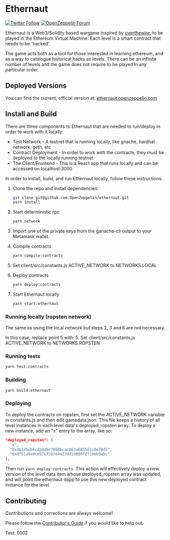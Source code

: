 # Ethernaut

[![Twitter Follow](https://img.shields.io/twitter/follow/OpenZeppelin?style=plastic&logo=twitter)](https://twitter.com/OpenZeppelin)
[![OpenZeppelin Forum](https://img.shields.io/badge/Ethernaut%20Forum%20-discuss-blue?style=plastic&logo=discourse)](https://forum.openzeppelin.com/tag/ethernaut)

Ethernaut is a Web3/Solidity based wargame inspired by [overthewire](https://overthewire.org), to be played in the Ethereum Virtual Machine. Each level is a smart contract that needs to be 'hacked'.

The game acts both as a tool for those interested in learning ethereum, and as a way to catalogue historical hacks as levels. There can be an infinite number of levels and the game does not require to be played in any particular order.

## Deployed Versions

You can find the current, official version at: [ethernaut.openzeppelin.com](https://ethernaut.openzeppelin.com)

## Install and Build

There are three components to Ethernaut that are needed to run/deploy in order to work with it locally:

- Test Network - A testnet that is running locally, like gnache, hardhat network, geth, etc
- Contract Deployment - In order to work with the contracts, they must be deployed to the locally running testnet
- The Client/Frontend - This is a React app that runs locally and can be accessed on localhost:3000

In order to install, build, and run Ethernaut locally, follow these instructions:

1. Clone the repo and install dependencies:

    ```bash
    git clone git@github.com:OpenZeppelin/ethernaut.git
    yarn install
    ```

2. Start deterministic rpc

    ```bash
    yarn network
    ```

3. Import one of the private keys from the ganache-cli output to your Metamask wallet.
4. Compile contracts

    ```bash
    yarn compile:contracts
    ```

5. Set client/src/constants.js ACTIVE_NETWORK to NETWORKS.LOCAL
6. Deploy contracts

    ```bash
    yarn deploy:contracts
    ```

7. Start Ethernaut locally

    ```bash
    yarn start:ethernaut
    ```

### Running locally (ropsten network)

The same as using the local network but steps 2, 3 and 6 are not necessary.

In this case, replace point 5 with:
5. Set client/src/constants.js ACTIVE_NETWORK to NETWORKS.ROPSTEN

### Running tests

```bash
yarn test:contracts
```

### Building

```bash
yarn build:ethernaut
```

### Deploying

To deploy the contracts on ropsten, first set the ACTIVE_NETWORK variable in constants.js and then edit gamedata.json. This file keeps a history of all level instances in each level data's deployed_ropsten array. To deploy a new instance, add an "x" entry to the array, like so:

```json
"deployed_ropsten": [
  "x",
  "0x4b1d5eb6cd2849c7890bcacd63a6855d1c0e79d5",
  "0xdf51a9e8ce57e7787e4a27dd19880fd7106b9a5c"
],
```

Then run `yarn deploy:contracts`. This action will effectively deploy a new version of the level data item whose deployed_ropsten array was updated, and will point the ethernaut dapp to use this new deployed contract instance for the level.

## Contributing

Contributions and corrections are always welcome!

Please follow the [Contributor's Guide](./CONTRIBUTING.md) if you would like to help out.

Test: 0002